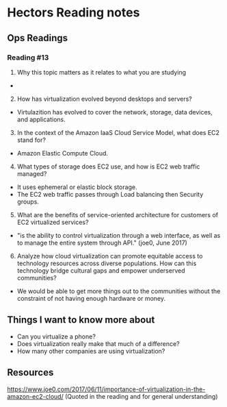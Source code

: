 # Hectors Reading notes


## Ops Readings


### Reading #13

1. Why this topic matters as it relates to what you are studying

- 

2. How has virtualization evolved beyond desktops and servers?

- Virtulazition has evolved to cover the network, storage, data devices, and applications.

3. In the context of the Amazon IaaS Cloud Service Model, what does EC2 stand for?

- Amazon Elastic Compute Cloud.

4. What types of storage does EC2 use, and how is EC2 web traffic managed?

- It uses ephemeral or elastic block storage.
- The EC2 web traffic passes through Load balancing then Security groups.

5. What are the benefits of service-oriented architecture for customers of EC2 virtualized services?

- "is the ability to control virtualization through a web interface, as well as to manage the entire system through API." (joe0,  June 2017)

6. Analyze how cloud virtualization can promote equitable access to technology resources across diverse populations. How can this technology bridge cultural gaps and empower underserved communities?

- We would be able to get more things out to the communities without the constraint of not having enough hardware or money.

## Things I want to know more about

- Can you virtualize a phone?
- Does virtualization really make that much of a difference?
- How many other companies are using virtualization?
 
## Resources
https://www.joe0.com/2017/06/11/importance-of-virtualization-in-the-amazon-ec2-cloud/ 
(Quoted in the reading and for general understanding)